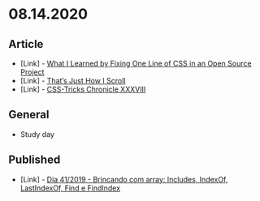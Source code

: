 # 08.14.2020

## Article

- \[Link\] - [What I Learned by Fixing One Line of CSS in an Open Source Project](https://css-tricks.com/what-i-learned-by-fixing-one-line-of-css-in-an-open-source-project/)
- \[Link\] - [That’s Just How I Scroll](https://css-tricks.com/thats-just-how-i-scroll/)
- \[Link\] - [CSS-Tricks Chronicle XXXVIII](https://css-tricks.com/css-tricks-chronicle-xxxviii-2/)

## General

- Study day

## Published

- \[Link\] - [Dia 41/2019 - Brincando com array: Includes, IndexOf, LastIndexOf, Find e FindIndex](https://nerdcalistenico.com.br/hemersonvianna/artigos/daysofcode/2019/dia-41-brincando-com-array-includes-indexof-lastindexof-find-e-findindex/)
